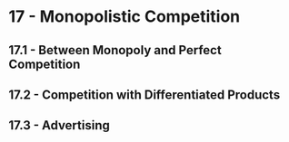 # 17 - Monopolistic Competition

## 17.1 - Between Monopoly and Perfect Competition



## 17.2 - Competition with Differentiated Products



## 17.3 - Advertising



